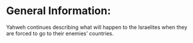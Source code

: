 # General Information:

Yahweh continues describing what will happen to the Israelites when they are forced to go to their enemies’ countries.